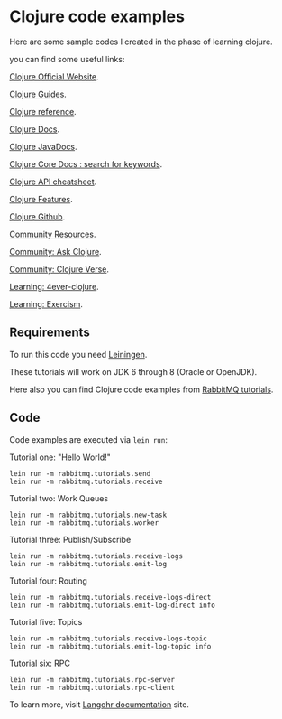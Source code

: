 # Clojure code examples

Here are some sample codes I created in the phase of learning clojure.

you can find some useful links:

[Clojure Official Website](https://clojure.org/).

[Clojure Guides](https://clojure.org/guides/getting_started).

[Clojure reference](https://clojure.org/reference).

[Clojure Docs](https://clojure.github.io/clojure/).

[Clojure JavaDocs](https://clojure.github.io/clojure/javadoc/).

[Clojure Core Docs : search for keywords](https://clojuredocs.org/clojure.core).

[Clojure API cheatsheet](https://clojure.org/api/cheatsheet).

[Clojure Features](https://clojure.org/about/dynamic).

[Clojure Github](https://github.com/clojure).

[Community Resources](https://clojure.org/community/resources#_tutorials_and_learning_materials).

[Community: Ask Clojure](https://ask.clojure.org/).

[Community: Clojure Verse](https://clojureverse.org/).

[Learning: 4ever-clojure](https://4clojure.oxal.org/).

[Learning: Exercism](https://exercism.org/tracks/clojure).


## Requirements

To run this code you need [Leiningen](https://leiningen.org).

These tutorials will work on JDK 6 through 8 (Oracle or OpenJDK).


Here also you can find Clojure code examples from
[RabbitMQ tutorials](https://www.rabbitmq.com/getstarted.html).

## Code

Code examples are executed via `lein run`:

Tutorial one: "Hello World!"

    lein run -m rabbitmq.tutorials.send
    lein run -m rabbitmq.tutorials.receive

Tutorial two: Work Queues

    lein run -m rabbitmq.tutorials.new-task
    lein run -m rabbitmq.tutorials.worker

Tutorial three: Publish/Subscribe

    lein run -m rabbitmq.tutorials.receive-logs
    lein run -m rabbitmq.tutorials.emit-log

Tutorial four: Routing

    lein run -m rabbitmq.tutorials.receive-logs-direct
    lein run -m rabbitmq.tutorials.emit-log-direct info

Tutorial five: Topics

    lein run -m rabbitmq.tutorials.receive-logs-topic
    lein run -m rabbitmq.tutorials.emit-log-topic info

Tutorial six: RPC

    lein run -m rabbitmq.tutorials.rpc-server
    lein run -m rabbitmq.tutorials.rpc-client

To learn more, visit [Langohr documentation](http://clojurerabbitmq.info) site.
